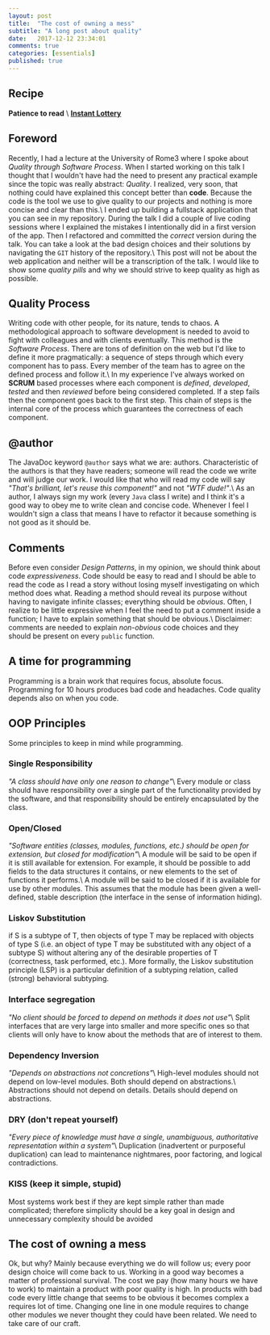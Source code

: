 ```yaml
---
layout: post
title:  "The cost of owning a mess"
subtitle: "A long post about quality"
date:   2017-12-12 23:34:01
comments: true
categories: [essentials]
published: true
---
```

## Recipe
<i class="fa fa-check-square" style="color:#828282"></i> **Patience to read** \\
<i class="fa fa-github" style="color:#828282"></i> **[Instant Lottery](https://github.com/pollaiolo/InstantLottery)**

## Foreword
Recently, I had a lecture at the University of Rome3 where I spoke about *Quality through Software Process*. When I started working on this talk I thought that I wouldn't have had the need to present any practical example since the topic was really abstract: *Quality*. I realized, very soon, that nothing could have explained this concept better than **code**. Because the code is the tool we use to give quality to our projects and nothing is more concise and clear than this.\\
I ended up building a fullstack application that you can see in my repository. During the talk I did a couple of live coding sessions where I explained the mistakes I intentionally did in a first version of the app. Then I refactored and committed the *correct* version during the talk. You can take a look at the bad design choices and their solutions by navigating the `GIT` history of the repository.\\
This post will not be about the web application and neither will be a transcription of the talk. I would like to show some *quality pills* and why we should strive to keep quality as high as possible.

## Quality Process
Writing code with other people, for its nature, tends to chaos. A methodological approach to software development is needed to avoid to fight with colleagues and with clients eventually. This method is the *Software Process*. There are tons of definition on the web but I'd like to define it more pragmatically: a sequence of steps through which every component has to pass. Every member of the team has to agree on the defined process and follow it.\\
In my experience I've always worked on **SCRUM** based processes where each component is *defined*, *developed*, *tested* and then *reviewed* before being considered completed. If a step fails then the component goes back to the first step. This chain of steps is the internal core of the process which guarantees the correctness of each component. 

## @author
The JavaDoc keyword `@author` says what we are: authors. Characteristic of the authors is that they have readers; someone will read the code we write and will judge our work. I would like that who will read my code will say *"That's brilliant, let's reuse this component!"* and not *"WTF dude!"*.\\
As an author, I always sign my work (every `Java` class I write) and I think it's a good way to obey me to write clean and concise code. Whenever I feel I wouldn't sign a class that means I have to refactor it because something is not good as it should be.

## Comments
Before even consider *Design Patterns*, in my opinion, we should think about code *expressiveness*. Code should be easy to read and I should be able to read the code as I read a story without losing myself investigating on which method does what. Reading a method should reveal its purpose without having to navigate infinite classes; everything should be *obvious*. Often, I realize to be little expressive when I feel the need to put a comment inside a function; I have to explain something that should be obvious.\\
Disclaimer: comments are needed to explain *non-obvious* code choices and they should be present on every `public` function.

## A time for programming
Programming is a brain work that requires focus, absolute focus. Programming for 10 hours produces bad code and headaches. Code quality depends also on when you code.

## OOP Principles
Some principles to keep in mind while programming.
### Single Responsibility
*"A class should have only one reason to change"*\\
Every module or class should have responsibility over a single part of the functionality provided by the software, and that responsibility should be entirely encapsulated by the class.
### Open/Closed
*"Software entities (classes, modules, functions, etc.) should be open for extension, but closed for modification"*\\
A module will be said to be open if it is still available for extension. For example, it should be possible to add fields to the data structures it contains, or new elements to the set of functions it performs.\\
A module will be said to be closed if it is available for use by other modules. This assumes that the module has been given a well-defined, stable description (the interface in the sense of information hiding).
### Liskov Substitution
if S is a subtype of T, then objects of type T may be replaced with objects of type S (i.e. an object of type T may be substituted with any object of a subtype S) without altering any of the desirable properties of T (correctness, task performed, etc.). More formally, the Liskov substitution principle (LSP) is a particular definition of a subtyping relation, called (strong) behavioral subtyping.
### Interface segregation
*"No client should be forced to depend on methods it does not use"*\\
Split interfaces that are very large into smaller and more specific ones so that clients will only have to know about the methods that are of interest to them.
### Dependency Inversion
*"Depends on abstractions not concretions"*\\
High-level modules should not depend on low-level modules. Both should depend on abstractions.\\
Abstractions should not depend on details. Details should depend on abstractions.
### DRY (don't repeat yourself)
*"Every piece of knowledge must have a single, unambiguous, authoritative representation within a system"*\\
Duplication (inadvertent or purposeful duplication) can lead to maintenance nightmares, poor factoring, and logical contradictions.
### KISS (keep it simple, stupid)
Most systems work best if they are kept simple rather than made complicated; therefore simplicity should be a key goal in design and unnecessary complexity should be avoided

## The cost of owning a mess
Ok, but why? Mainly because everything we do will follow us; every poor design choice will come back to us. Working in a good way becomes a matter of professional survival. The cost we pay (how many hours we have to work) to maintain a product with poor quality is high. In products with bad code every little change that seems to be obvious it becomes complex a requires lot of time. Changing one line in one module requires to change other modules we never thought they could have been related. We need to take care of our craft.


 
